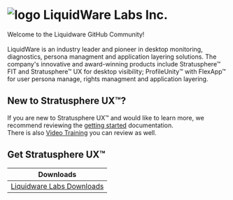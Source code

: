 ![logo][] LiquidWare Labs Inc.
====================

Welcome to the Liquidware GitHub Community!<br>
<br>
LiquidWare is an industry leader and pioneer in desktop monitoring, diagnostics, persona managment and application layering  solutions. The company's innovative and award-winning products include Stratusphere™ FIT and Stratusphere™ UX  for desktop visibility; ProfileUnity™ with FlexApp™ for user persona manage, rights managment and application layering.

New to Stratusphere UX™?
------------------

If you are new to Stratusphere UX™ and would like to learn more, we recommend reviewing the [getting started][] documentation. <br>
There is also [Video Training] you can review as well.

[getting started]: https://liquidwarelabs.zendesk.com/hc/en-us/articles/210641983-Stratusphere-UX-Documentation
[Video Training]: http://training.liquidwarelabs.com/products/stratusphere

Get Stratusphere UX™
--------------


| Downloads              |
| ---------------------- |
| [Liquidware Labs Downloads][Downloads]   |


[Downloads]: http://www.liquidwarelabs.com/download
[logo]: https://avatars3.githubusercontent.com/u/24906944?v=3&s=200




